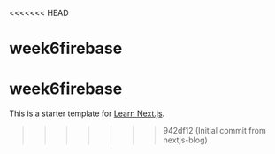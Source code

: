 <<<<<<< HEAD
# week6firebase
week6firebase
=======
This is a starter template for [Learn Next.js](https://nextjs.org/learn).
>>>>>>> 942df12 (Initial commit from nextjs-blog)
